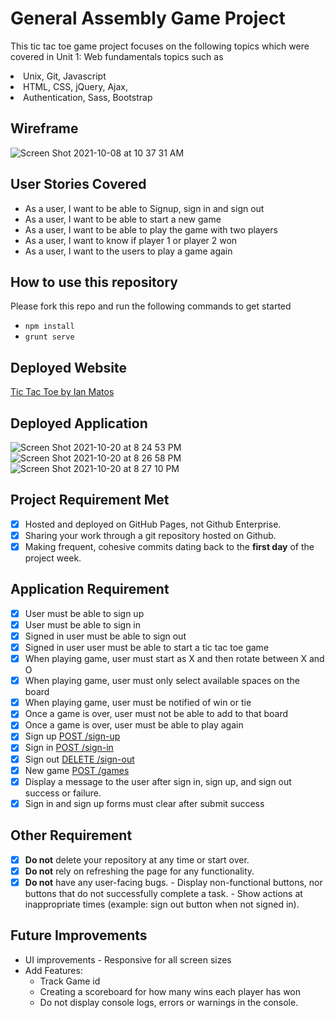 # General Assembly Game Project

This tic tac toe game project focuses on the following topics which were covered in Unit 1: Web fundamentals topics such as

<li>Unix, Git, Javascript
<li>HTML, CSS, jQuery, Ajax,
<li>Authentication, Sass, Bootstrap

## Wireframe
![Screen Shot 2021-10-08 at 10 37 31 AM](https://user-images.githubusercontent.com/88846920/138191920-626c170c-1c4e-4e2f-a64f-2e24e197ad07.png)


## User Stories Covered

- As a user, I want to be able to Signup, sign in and sign out
- As a user, I want to be able to start a new game
- As a user, I want to be able to play the game with two players
- As a user, I want to know if player 1 or player 2 won
- As a user, I want to the users to play a game again

## How to use this repository

Please fork this repo and run the following commands to get started

- `npm install`
- `grunt serve`

## Deployed Website

[Tic Tac Toe by Ian Matos](https://iamatos3.github.io/tictactoe/)

## Deployed Application
![Screen Shot 2021-10-20 at 8 24 53 PM](https://user-images.githubusercontent.com/88846920/138191854-0fc44629-7f95-4a45-a55a-fdb16e711e5b.png)
![Screen Shot 2021-10-20 at 8 26 58 PM](https://user-images.githubusercontent.com/88846920/138191860-5f20b025-e0a2-4647-aa16-71e2e036d89f.png)
![Screen Shot 2021-10-20 at 8 27 10 PM](https://user-images.githubusercontent.com/88846920/138191870-11eb8046-c93d-49c9-9e7e-9f052a75ee9c.png)


## Project Requirement Met
- [X] Hosted and deployed on GitHub Pages, not Github Enterprise.
- [X] Sharing your work through a git repository hosted on Github.
- [X] Making frequent, cohesive commits dating back to the **first day** of the project week.

## Application Requirement

- [X] User must be able to sign up
- [X] User must be able to sign in
- [X] Signed in user must be able to sign out
- [X] Signed in user user must be able to start a tic tac toe game
- [X] When playing game, user must start as X and then rotate between X and O
- [X] When playing game, user must only select available spaces on the board
- [X] When playing game, user must be notified of win or tie
- [X] Once a game is over, user must not be able to add to that board
- [X] Once a game is over, user must be able to play again
- [X] Sign up [POST /sign-up](https://git.generalassemb.ly/seir-flex-831/game-project-api/blob/master/docs/user.md#signup)
- [X] Sign in [POST /sign-in](https://git.generalassemb.ly/seir-flex-831/game-project-api/blob/master/docs/user.md#signin)
- [X] Sign out [DELETE /sign-out](https://git.generalassemb.ly/seir-flex-831/game-project-api/blob/master/docs/user.md#signout)
- [X] New game [POST /games](https://git.generalassemb.ly/seir-flex-831/game-project-api/blob/master/docs/game.md#create)
- [X] Display a message to the user after sign in, sign up, and sign out success or failure.
- [X] Sign in and sign up forms must clear after submit success

## Other Requirement

- [X] **Do not** delete your repository at any time or start over.
- [X] **Do not** rely on refreshing the page for any functionality.
- [X] **Do not** have any user-facing bugs.
      -  Display non-functional buttons, nor buttons that do not successfully complete a task.
      -  Show actions at inappropriate times (example: sign out button when not signed in).

## Future Improvements

- UI improvements - Responsive for all screen sizes
- Add Features:
  - Track Game id
  - Creating a scoreboard for how many wins each player has won
  - Do not display console logs, errors or warnings in the console.
